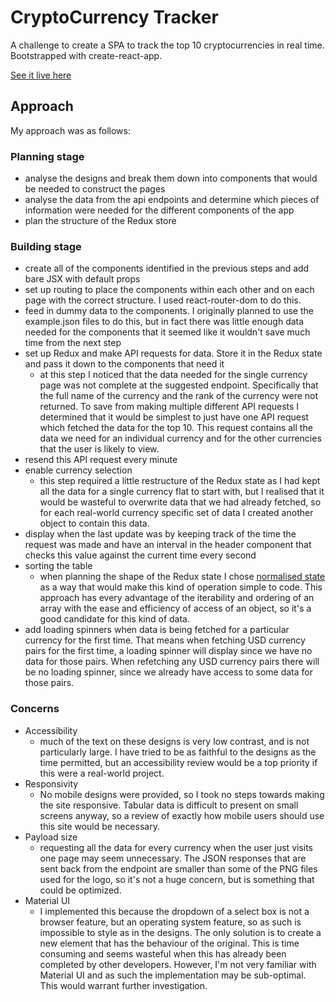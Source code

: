 # CryptoCurrency Tracker

A challenge to create a SPA to track the top 10 cryptocurrencies in real time. Bootstrapped with create-react-app.

[See it live here](https://jackstandbridge.github.io/crypto-tracker/)

## Approach

My approach was as follows:

### Planning stage

- analyse the designs and break them down into components that would be needed to construct the pages
- analyse the data from the api endpoints and determine which pieces of information were needed for the different components of the app
- plan the structure of the Redux store

### Building stage

- create all of the components identified in the previous steps and add bare JSX with default props
- set up routing to place the components within each other and on each page with the correct structure. I used react-router-dom to do this.
- feed in dummy data to the components. I originally planned to use the example.json files to do this, but in fact there was little enough data needed for the components that it seemed like it wouldn't save much time from the next step
- set up Redux and make API requests for data. Store it in the Redux state and pass it down to the components that need it
  - at this step I noticed that the data needed for the single currency page was not complete at the suggested endpoint. Specifically that the full name of the currency and the rank of the currency were not returned. To save from making multiple different API requests I determined that it would be simplest to just have one API request which fetched the data for the top 10. This request contains all the data we need for an individual currency and for the other currencies that the user is likely to view.
- resend this API request every minute
- enable currency selection
  - this step required a little restructure of the Redux state as I had kept all the data for a single currency flat to start with, but I realised that it would be wasteful to overwrite data that we had already fetched, so for each real-world currency specific set of data I created another object to contain this data.
- display when the last update was by keeping track of the time the request was made and have an interval in the header component that checks this value against the current time every second
- sorting the table
  - when planning the shape of the Redux state I chose [normalised state](https://redux.js.org/recipes/structuring-reducers/normalizing-state-shape) as a way that would make this kind of operation simple to code. This approach has every advantage of the iterability and ordering of an array with the ease and efficiency of access of an object, so it's a good candidate for this kind of data.
- add loading spinners when data is being fetched for a particular currency for the first time. That means when fetching USD currency pairs for the first time, a loading spinner will display since we have no data for those pairs. When refetching any USD currency pairs there will be no loading spinner, since we already have access to some data for those pairs.

### Concerns

- Accessibility
  - much of the text on these designs is very low contrast, and is not particularly large. I have tried to be as faithful to the designs as the time permitted, but an accessibility review would be a top priority if this were a real-world project.
- Responsivity
  - No mobile designs were provided, so I took no steps towards making the site responsive. Tabular data is difficult to present on small screens anyway, so a review of exactly how mobile users should use this site would be necessary.
- Payload size
  - requesting all the data for every currency when the user just visits one page may seem unnecessary. The JSON responses that are sent back from the endpoint are smaller than some of the PNG files used for the logo, so it's not a huge concern, but is something that could be optimized.
- Material UI
  - I implemented this because the dropdown of a select box is not a browser feature, but an operating system feature, so as such is impossible to style as in the designs. The only solution is to create a new element that has the behaviour of the original. This is time consuming and seems wasteful when this has already been completed by other developers. However, I'm not very familiar with Material UI and as such the implementation may be sub-optimal. This would warrant further investigation.
